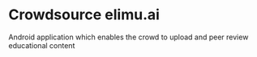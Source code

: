 # Crowdsource elimu.ai

Android application which enables the crowd to upload and peer review educational content
